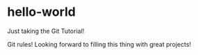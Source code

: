 # hello-world
Just taking the Git Tutorial!

Git rules! Looking forward to filling this thing with great projects!
